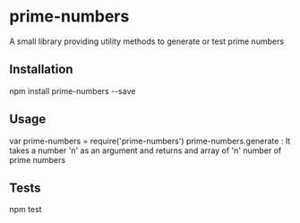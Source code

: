 prime-numbers
=========

A small library providing utility methods to generate or test prime numbers

## Installation

  npm install prime-numbers --save

## Usage

  var prime-numbers = require('prime-numbers')
      prime-numbers.generate : It takes a number 'n' as an argument and returns and array of 'n' number of prime numbers


## Tests

  npm test


